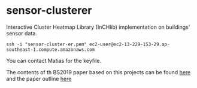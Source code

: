 # sensor-clusterer
Interactive Cluster Heatmap Library (InCHlib) implementation on buildings' sensor data.

```
ssh -i "sensor-cluster-er.pem" ec2-user@ec2-13-229-153-29.ap-southeast-1.compute.amazonaws.com
```

You can contact Matias for the keyfile.

The contents of th BS2019 paper based on this projects can be found [here](ibpsa2019/) and the paper outline [here](ibpsa2019/TaskSummary.ipynb)
